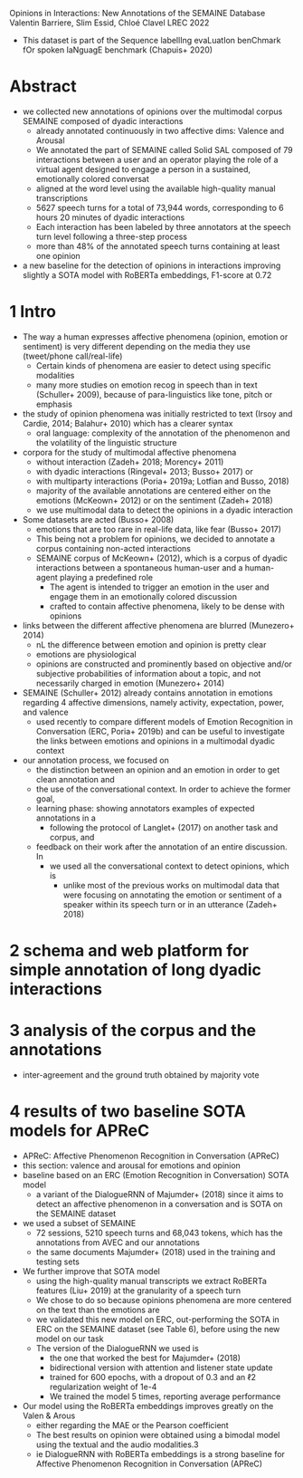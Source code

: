 Opinions in Interactions: New Annotations of the SEMAINE Database
Valentin Barriere, Slim Essid, Chloé Clavel
LREC 2022

* This dataset is part of the
  Sequence labellIng evaLuatIon benChmark fOr spoken laNguagE benchmark
  (Chapuis+ 2020)

# Abstract

* we collected new annotations of opinions
  over the multimodal corpus SEMAINE composed of dyadic interactions
  * already annotated continuously in two affective dims: Valence and Arousal
  * We annotated the part of SEMAINE called Solid SAL composed of
    79 interactions between a user and an operator
    playing the role of a virtual agent
    designed to engage a person in a sustained, emotionally colored conversat
  * aligned at the word level
    using the available high-quality manual transcriptions
  * 5627 speech turns for a total of 73,944 words, corresponding to
    6 hours 20 minutes of dyadic interactions
  * Each interaction has been labeled by three annotators
    at the speech turn level following a three-step process
  * more than 48% of the annotated speech turns containing at least one opinion
* a new baseline for the detection of opinions in interactions
  improving slightly a SOTA model with RoBERTa embeddings, F1-score at 0.72

# 1 Intro

* The way a human expresses affective phenomena (opinion, emotion or sentiment)
  is very different depending on the media they use (tweet/phone call/real-life)
  * Certain kinds of phenomena are easier to detect using specific modalities
  * many more studies on emotion recog in speech than in text (Schuller+ 2009),
    because of para-linguistics like tone, pitch or emphasis
* the study of opinion phenomena was initially restricted to text
  (Irsoy and Cardie, 2014; Balahur+ 2010) which has a clearer syntax
  * oral language: complexity of the annotation of the phenomenon and the
    volatility of the linguistic structure
* corpora for the study of multimodal affective phenomena
  * without interaction (Zadeh+ 2018; Morency+ 2011)
  * with dyadic interactions (Ringeval+ 2013; Busso+ 2017) or
  * with multiparty interactions (Poria+ 2019a; Lotfian and Busso, 2018)
  * majority of the available annotations are centered either on the emotions
    (McKeown+ 2012) or on the sentiment (Zadeh+ 2018)
  * we use multimodal data to detect the opinions in a dyadic interaction
* Some datasets are acted (Busso+ 2008)
  * emotions that are too rare in real-life data, like fear (Busso+ 2017)
  * This being not a problem for opinions, we decided to annotate a corpus
    containing non-acted interactions
  * SEMAINE corpus of McKeown+ (2012), which is a corpus of
    dyadic interactions between a spontaneous human-user and a human-agent
    playing a predefined role
    * The agent is intended to trigger an emotion in the user and engage them
      in an emotionally colored discussion
    * crafted to contain affective phenomena, likely to be dense with opinions
* links between the different affective phenomena are blurred (Munezero+ 2014)
  * nL the difference between emotion and opinion is pretty clear
  * emotions are physiological 
  * opinions are constructed and prominently based on objective and/or
    subjective probabilities of information about a topic, and not necessarily
    charged in emotion (Munezero+ 2014)
* SEMAINE (Schuller+ 2012) already contains annotation in emotions regarding
  4 affective dimensions, namely activity, expectation, power, and valence
  * used recently to compare different models of Emotion Recognition in
    Conversation (ERC, Poria+ 2019b) and can be useful to investigate the
    links between emotions and opinions in a multimodal dyadic context
* our annotation process, we focused on
  * the distinction between an opinion and an emotion in order to get clean
    annotation and
  * the use of the conversational context. In order to achieve the former goal,
  * learning phase: showing annotators examples of expected annotations in a
    * following the protocol of Langlet+ (2017) on another task and corpus, and
  * feedback on their work after the annotation of an entire discussion. In
    * we used all the conversational context to detect opinions, which is
      * unlike most of the previous works on multimodal data that were focusing
        on annotating the emotion or sentiment of a speaker
        within its speech turn or in an utterance (Zadeh+ 2018)

# 2 schema and web platform for simple annotation of long dyadic interactions

# 3 analysis of the corpus and the annotations

* inter-agreement and the ground truth obtained by majority vote

# 4 results of two baseline SOTA models for APReC

* APReC: Affective Phenomenon Recognition in Conversation (APReC)
* this section: valence and arousal for emotions and opinion
* baseline based on an ERC (Emotion Recognition in Conversation) SOTA model
  * a variant of the DialogueRNN of Majumder+ (2018) since it aims to detect an
    affective phenomenon in a conversation and is SOTA on the SEMAINE dataset
* we used a subset of SEMAINE 
  * 72 sessions, 5210 speech turns and 68,043 tokens, which has the
    annotations from AVEC and our annotations
  * the same documents Majumder+ (2018) used in the training and testing sets
* We further improve that SOTA model
  * using the high-quality manual transcripts
    we extract RoBERTa features (Liu+ 2019) at the granularity of a speech turn
  * We chose to do so because opinions phenomena are more centered on the text
    than the emotions are
  * we validated this new model on ERC, out-performing the SOTA in ERC on the
    SEMAINE dataset (see Table 6), before using the new model on our task
  * The version of the DialogueRNN we used is
    * the one that worked the best for Majumder+ (2018)
    * bidirectional version with attention and listener state update
    * trained for 600 epochs, with a dropout of 0.3 and an
      ℓ2 regularization weight of 1e-4
    * We trained the model 5 times, reporting average performance
* Our model using the RoBERTa embeddings improves greatly on the Valen & Arous
  * either regarding the MAE or the Pearson coefficient
  * The best results on opinion were obtained using a bimodal model
    using the textual and the audio modalities.3 
  * ie DialogueRNN with RoBERTa embeddings is a strong baseline for
    Affective Phenomenon Recognition in Conversation (APReC)
